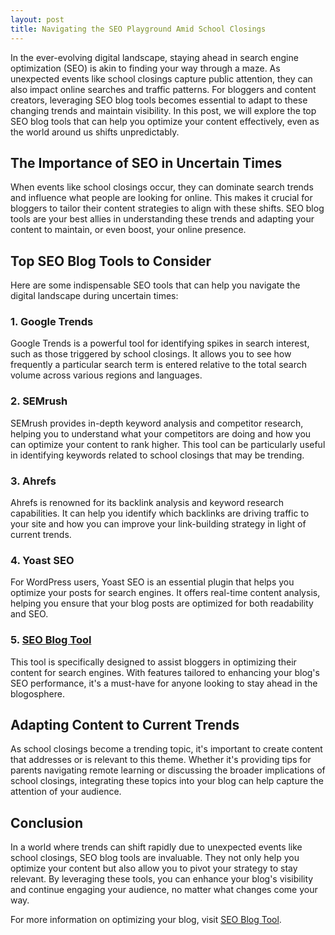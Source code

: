 ```yaml
---
layout: post
title: Navigating the SEO Playground Amid School Closings
---
```



In the ever-evolving digital landscape, staying ahead in search engine optimization (SEO) is akin to finding your way through a maze. As unexpected events like school closings capture public attention, they can also impact online searches and traffic patterns. For bloggers and content creators, leveraging SEO blog tools becomes essential to adapt to these changing trends and maintain visibility. In this post, we will explore the top SEO blog tools that can help you optimize your content effectively, even as the world around us shifts unpredictably.

## The Importance of SEO in Uncertain Times

When events like school closings occur, they can dominate search trends and influence what people are looking for online. This makes it crucial for bloggers to tailor their content strategies to align with these shifts. SEO blog tools are your best allies in understanding these trends and adapting your content to maintain, or even boost, your online presence.

## Top SEO Blog Tools to Consider

Here are some indispensable SEO tools that can help you navigate the digital landscape during uncertain times:

### 1. Google Trends

Google Trends is a powerful tool for identifying spikes in search interest, such as those triggered by school closings. It allows you to see how frequently a particular search term is entered relative to the total search volume across various regions and languages.

### 2. SEMrush

SEMrush provides in-depth keyword analysis and competitor research, helping you to understand what your competitors are doing and how you can optimize your content to rank higher. This tool can be particularly useful in identifying keywords related to school closings that may be trending.

### 3. Ahrefs

Ahrefs is renowned for its backlink analysis and keyword research capabilities. It can help you identify which backlinks are driving traffic to your site and how you can improve your link-building strategy in light of current trends.

### 4. Yoast SEO

For WordPress users, Yoast SEO is an essential plugin that helps you optimize your posts for search engines. It offers real-time content analysis, helping you ensure that your blog posts are optimized for both readability and SEO.

### 5. [SEO Blog Tool](https://seoblogtool.com/)

This tool is specifically designed to assist bloggers in optimizing their content for search engines. With features tailored to enhancing your blog's SEO performance, it's a must-have for anyone looking to stay ahead in the blogosphere.

## Adapting Content to Current Trends

As school closings become a trending topic, it's important to create content that addresses or is relevant to this theme. Whether it's providing tips for parents navigating remote learning or discussing the broader implications of school closings, integrating these topics into your blog can help capture the attention of your audience.

## Conclusion

In a world where trends can shift rapidly due to unexpected events like school closings, SEO blog tools are invaluable. They not only help you optimize your content but also allow you to pivot your strategy to stay relevant. By leveraging these tools, you can enhance your blog's visibility and continue engaging your audience, no matter what changes come your way.

For more information on optimizing your blog, visit [SEO Blog Tool](https://seoblogtool.com/).